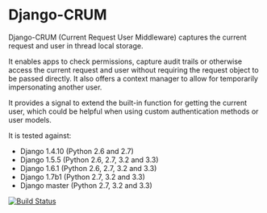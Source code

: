 Django-CRUM
===========

Django-CRUM (Current Request User Middleware) captures the current request and
user in thread local storage.

It enables apps to check permissions, capture audit trails or otherwise access
the current request and user without requiring the request object to be passed
directly. It also offers a context manager to allow for temporarily
impersonating another user.

It provides a signal to extend the built-in function for getting the current
user, which could be helpful when using custom authentication methods or user
models.

It is tested against:
 * Django 1.4.10 (Python 2.6 and 2.7)
 * Django 1.5.5 (Python 2.6, 2.7, 3.2 and 3.3)
 * Django 1.6.1 (Python 2.6, 2.7, 3.2 and 3.3)
 * Django 1.7b1 (Python 2.7, 3.2 and 3.3)
 * Django master (Python 2.7, 3.2 and 3.3)

[![Build Status](https://travis-ci.org/ninemoreminutes/django-crum.svg?branch=master)](https://travis-ci.org/ninemoreminutes/django-crum)
